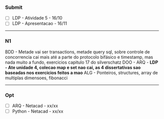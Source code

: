 ### Submit
- [ ] LDP - Atividade 5 - 16/10
- [ ] LDP - Apresentacao - 16/11
___
### N1
BDD - Metade vai ser transactions, metade query sql, sobre controle de concorrencia cai mais até a parte do protocolo bifásico e timestamp, mas nada muito a fundo, exercicios capitulo 17 do silverschatz
DOO - 
ARQ -
**LDP - Ate unidade 4, colecao map e set nao cai, as 4 dissertativas sao baseadas nos exercicios feitos a mao**
ALG - Ponteiros, structures, array de multiplas dimensoes, fibonacci

___
### Opt
- [ ] ARQ - Netacad - xx/xx
- [ ] Python - Netacad - xx/xx
